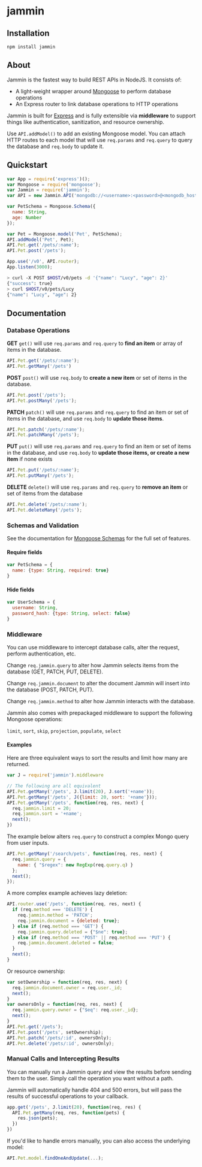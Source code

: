 # jammin

## Installation
```npm install jammin```

## About
Jammin is the fastest way to build REST APIs in NodeJS. It consists of:
* A light-weight wrapper around [Mongoose](http://mongoosejs.com/) to perform database operations
* An Express router to link database operations to HTTP operations

Jammin is built for [Express](http://expressjs.com/) and is fully extensible via **middleware** to support things like authentication, sanitization, and resource ownership.

Use ```API.addModel()``` to add an existing Mongoose model. You can attach HTTP routes to each model that will use ```req.params``` and ```req.query``` to query the database and ```req.body``` to update it.

## Quickstart

```js
var App = require('express')();
var Mongoose = require('mongoose');
var Jammin = require('jammin');
var API = new Jammin.API('mongodb://<username>:<password>@<mongodb_host>');

var PetSchema = Mongoose.Schema({
  name: String,
  age: Number
});

var Pet = Mongoose.model('Pet', PetSchema);
API.addModel('Pet', Pet);
API.Pet.get('/pets/:name');
API.Pet.post('/pets');

App.use('/v0', API.router);
App.listen(3000);
```

```bash
> curl -X POST $HOST/v0/pets -d '{"name": "Lucy", "age": 2}'
{"success": true}
> curl $HOST/v0/pets/Lucy
{"name": "Lucy", "age": 2}
```

## Documentation

### Database Operations

**GET**
```get()``` will use ```req.params``` and ```req.query``` to **find an item** or array of items in the database.
```js
API.Pet.get('/pets/:name');
API.Pet.getMany('/pets')
```
**POST**
```post()``` will use ```req.body``` to **create a new item** or set of items in the database.
```js
API.Pet.post('/pets');
API.Pet.postMany('/pets');
```
**PATCH**
```patch()``` will use ```req.params``` and ```req.query``` to find an item or set of items in the database, and use ```req.body``` to **update those items**.
```js
API.Pet.patch('/pets/:name');
API.Pet.patchMany('/pets');
```
**PUT**
```put()``` will use ```req.params``` and ```req.query``` to find an item or set of items in the database, and use ```req.body``` to **update those items, or create a new item** if none exists
```js
API.Pet.put('/pets/:name');
API.Pet.putMany('/pets');
```
**DELETE**
```delete()``` will use ```req.params``` and ```req.query``` to **remove an item** or set of items from the database
```js
API.Pet.delete('/pets/:name');
API.Pet.deleteMany('/pets');
```

### Schemas and Validation
See the documentation for [Mongoose Schemas](http://mongoosejs.com/docs/guide.html) for the full set of features.
#### Require fields
```js
var PetSchema = {
  name: {type: String, required: true}
}
```
#### Hide fields
```js
var UserSchema = {
  username: String,
  password_hash: {type: String, select: false}
}
```

### Middleware
You can use middleware to intercept database calls, alter the request, perform authentication, etc.

Change ```req.jammin.query``` to alter how Jammin selects items from the database (GET, PATCH, PUT, DELETE).

Change ```req.jammin.document``` to alter the document Jammin will insert into the database (POST, PATCH, PUT).

Change ```req.jammin.method``` to alter how Jammin interacts with the database.

Jammin also comes with prepackaged middleware to support the following Mongoose operations:

`limit`, `sort`, `skip`, `projection`, `populate`, `select`

#### Examples
Here are three equivalent ways to sort the results and limit how many are returned.
```js
var J = require('jammin').middleware

// The following are all equivalent
API.Pet.getMany('/pets', J.limit(20), J.sort('+name'));
API.Pet.getMany('/pets', J({limit: 20, sort: '+name'}));
API.Pet.getMany('/pets', function(req, res, next) {
  req.jammin.limit = 20;
  req.jammin.sort = '+name';
  next();
})

```

The example below alters ```req.query``` to construct a complex Mongo query from user inputs.
```js
API.Pet.getMany('/search/pets', function(req, res, next) {
  req.jammin.query = {
    name: { "$regex": new RegExp(req.query.q) }
  };
  next();
});
```
A more complex example achieves lazy deletion:
```js
API.router.use('/pets', function(req, res, next) {
  if (req.method === 'DELETE') {
    req.jammin.method = 'PATCH';
    req.jammin.document = {deleted: true};
  } else if (req.method === 'GET') {
    req.jammin.query.deleted = {"$ne": true};
  } else if (req.method === 'POST' || req.method === 'PUT') {
    req.jammin.document.deleted = false;
  }
  next();
}
```
Or resource ownership:
```js
var setOwnership = function(req, res, next) {
  req.jammin.document.owner = req.user._id;
  next();
}
var ownersOnly = function(req, res, next) {
  req.jammin.query.owner = {"$eq": req.user._id};
  next();
}
API.Pet.get('/pets');
API.Pet.post('/pets', setOwnership);
API.Pet.patch('/pets/:id', ownersOnly);
API.Pet.delete('/pets/:id', ownersOnly);
```

### Manual Calls and Intercepting Results
You can manually run a Jammin query and view the results before sending them to the user. Simply call the operation you want without a path.

Jammin will automatically handle 404 and 500 errors, but will pass the results of successful operations to your callback.

```js
app.get('/pets', J.limit(20), function(req, res) {
  API.Pet.getMany(req, res, function(pets) {
    res.json(pets);
  })
})
```

If you'd like to handle errors manually, you can also access the underlying model:

```js
API.Pet.model.findOneAndUpdate(...);
```
